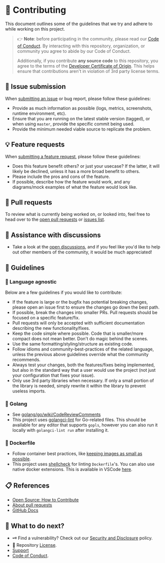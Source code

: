 <!-- THIS FILE IS GENERATED! DO NOT EDIT! Maintained by Terraform. -->
# :handshake: Contributing

This document outlines some of the guidelines that we try and adhere to while
working on this project.

> :point_right: **Note**: before participating in the community, please read our
> [Code of Conduct][coc].
> By interacting with this repository, organization, or community you agree to
> abide by our Code of Conduct.
>
> Additionally, if you contribute **any source code** to this repository, you
> agree to the terms of the [Developer Certificate of Origin][dco]. This helps
> ensure that contributions aren't in violation of 3rd party license terms.

## :lady_beetle: Issue submission

When [submitting an issue][issues] or bug report,
please follow these guidelines:

   * Provide as much information as possible (logs, metrics, screenshots,
     runtime environment, etc).
   * Ensure that you are running on the latest stable version (tagged), or
     when using `master`, provide the specific commit being used.
   * Provide the minimum needed viable source to replicate the problem.

## :bulb: Feature requests

When [submitting a feature request][issues], please
follow these guidelines:

   * Does this feature benefit others? or just your usecase? If the latter,
     it will likely be declined, unless it has a more broad benefit to others.
   * Please include the pros and cons of the feature.
   * If possible, describe how the feature would work, and any diagrams/mock
     examples of what the feature would look like.

## :rocket: Pull requests

To review what is currently being worked on, or looked into, feel free to head
over to the [open pull requests][pull-requests] or [issues list][issues].

## :raised_back_of_hand: Assistance with discussions

   * Take a look at the [open discussions][discussions], and if you feel like
     you'd like to help out other members of the community, it would be much
     appreciated!

## :pushpin: Guidelines

### :test_tube: Language agnostic

Below are a few guidelines if you would like to contribute:

   * If the feature is large or the bugfix has potential breaking changes,
     please open an issue first to ensure the changes go down the best path.
   * If possible, break the changes into smaller PRs. Pull requests should be
     focused on a specific feature/fix.
   * Pull requests will only be accepted with sufficient documentation
     describing the new functionality/fixes.
   * Keep the code simple where possible. Code that is smaller/more compact
     does not mean better. Don't do magic behind the scenes.
   * Use the same formatting/styling/structure as existing code.
   * Follow idioms and community-best-practices of the related language,
     unless the previous above guidelines override what the community
     recommends.
   * Always test your changes, both the features/fixes being implemented, but
     also in the standard way that a user would use the project (not just
     your configuration that fixes your issue).
   * Only use 3rd party libraries when necessary. If only a small portion of
     the library is needed, simply rewrite it within the library to prevent
     useless imports.

### :hamster: Golang

   * See [golang/go/wiki/CodeReviewComments](https://github.com/golang/go/wiki/CodeReviewComments)
   * This project uses [golangci-lint](https://golangci-lint.run/) for
     Go-related files. This should be available for any editor that supports
     `gopls`, however you can also run it locally with `golangci-lint run`
     after installing it.








### :whale: Dockerfile

   * Follow container best practices, like [keeping images as small as possible](https://phoenixnap.com/kb/docker-image-size).
   * This project uses [shellcheck](https://github.com/koalaman/shellcheck)
     for linting `Dockerfile`'s. You can also use native docker extensions.
     This is available in VSCode [here](https://marketplace.visualstudio.com/items?itemName=timonwong.shellcheck).


## :clipboard: References

   * [Open Source: How to Contribute](https://opensource.guide/how-to-contribute/)
   * [About pull requests](https://docs.github.com/en/pull-requests/collaborating-with-pull-requests/proposing-changes-to-your-work-with-pull-requests/about-pull-requests)
   * [GitHub Docs](https://docs.github.com/)

## :speech_balloon: What to do next?

   * :old_key: Find a vulnerability? Check out our [Security and Disclosure][security] policy.
   * :link: Repository [License][license].
   * [Support][support]
   * [Code of Conduct][coc].

<!-- definitions -->
[coc]: https://github.com/lrstanley/deluge-remove-after/blob/master/CODE_OF_CONDUCT.md
[dco]: https://developercertificate.org/
[discussions]: https://github.com/lrstanley/deluge-remove-after/discussions
[issues]: https://github.com/lrstanley/deluge-remove-after/issues/new/choose
[license]: https://github.com/lrstanley/deluge-remove-after/blob/master/LICENSE
[pull-requests]: https://github.com/lrstanley/deluge-remove-after/issues/new/choose
[security]: https://github.com/lrstanley/deluge-remove-after/security/policy
[support]: https://github.com/lrstanley/deluge-remove-after/blob/master/SUPPORT.md

